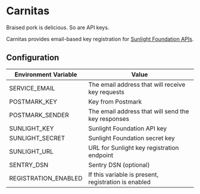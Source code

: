 # Carnitas

Braised pork is delicious. So are API keys.

Carnitas provides email-based key registration for [Sunlight Foundation APIs](http://sunlightfoundation.com/api/).


## Configuration

| Environment Variable | Value |
| ---- | ---- |
| SERVICE_EMAIL | The email address that will receive key requests |
| POSTMARK_KEY | Key from Postmark |
| POSTMARK_SENDER | The email address that will send the key responses |
| SUNLIGHT_KEY | Sunlight Foundation API key |
| SUNLIGHT_SECRET | Sunlight Foundation secret key |
| SUNLIGHT_URL | URL for Sunlight key registration endpoint |
| SENTRY_DSN | Sentry DSN (optional) |
| REGISTRATION_ENABLED | If this variable is present, registration is enabled |
